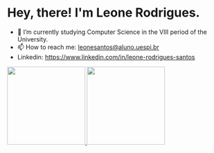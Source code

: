 

<!--
**LeoneRSantos/LeoneRSantos** is a ✨ _special_ ✨ repository because its `README.md` (this file) appears on your GitHub profile.

Here are some ideas to get you started:

- 🔭 I’m currently working on ...
- 🌱 I’m currently learning ...
- 👯 I’m looking to collaborate on ...
- 🤔 I’m looking for help with ...
- 💬 Ask me about ...
- 📫 How to reach me: ...
- 😄 Pronouns: ...
- ⚡ Fun fact: ...




-->
# Hey, there! I'm Leone Rodrigues.
- 🌱 I’m currently studying  Computer Science in the VIII period of the University.
-  📫 How to reach me: leonesantos@aluno.uespi.br
-  Linkedin: https://www.linkedin.com/in/leone-rodrigues-santos


<div>
<a href="https://github.com/LeoneRSantos">
<img loading="lazy" height="180em" src="https://github-readme-stats.vercel.app/api/top-langs/?username=LeoneRSantos&layout=compact&langs_count=7&theme=graywhite"/>
<img loading="lazy" height="180em" src="https://github-readme-stats.vercel.app/api?username=LeoneRSantos&show_icons=true&theme=graywhite&include_all_commits=true&count_private=true"/>
</div>
